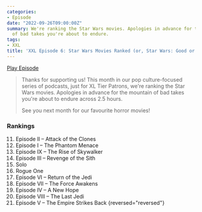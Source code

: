 ```yaml
---
categories:
- Episode
date: "2022-09-26T09:00:00Z"
summary: We're ranking the Star Wars movies. Apologies in advance for the mountain
  of bad takes you're about to endure.
tags:
- XXL
title: 'XXL Episode 6: Star Wars Movies Ranked (or, Star Wars: Good or Bad?)'
---
```


[Play Episode](https://www.patreon.com/posts/xxl-episode-6-or-72463584)
> Thanks for supporting us! This month in our pop culture-focused series of podcasts, just for XL Tier Patrons, we're ranking the Star Wars movies. Apologies in advance for the mountain of bad takes you're about to endure across 2.5 hours.
>
> See you next month for our favourite horror movies!

### Rankings

11. Episode II – Attack of the Clones
10. Episode I – The Phantom Menace
9. Episode IX – The Rise of Skywalker
8. Episode III – Revenge of the Sith
7. Solo
6. Rogue One
5. Episode VI – Return of the Jedi
4. Episode VII – The Force Awakens
3. Episode IV – A New Hope
2. Episode VIII – The Last Jedi
1. Episode V – The Empire Strikes Back
{reversed="reversed"}
